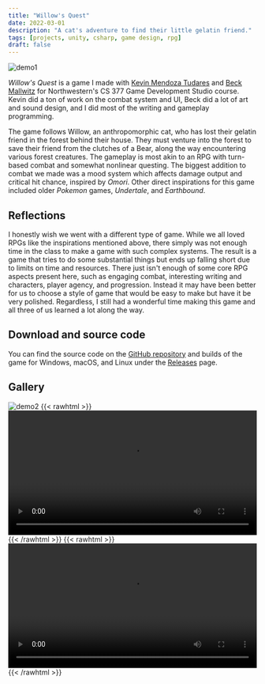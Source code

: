 ```yaml
---
title: "Willow's Quest"
date: 2022-03-01
description: "A cat's adventure to find their little gelatin friend."
tags: [projects, unity, csharp, game design, rpg]
draft: false
---
```

![demo1](/resources/willowsquest/demo-1.png)

*Willow's Quest* is a game I made with [Kevin Mendoza Tudares](https://mendozatudares.github.io/) and [Beck Mallwitz](https://imallwitz.github.io/artportfolio/) for Northwestern's CS 377 Game Development Studio course. Kevin did a ton of work on the combat system and UI, Beck did a lot of art and sound design, and I did most of the writing and gameplay programming.

The game follows Willow, an anthropomorphic cat, who has lost their gelatin friend in the forest behind their house. They must venture into the forest to save their friend from the clutches of a Bear, along the way encountering various forest creatures. The gameplay is most akin to an RPG with turn-based combat and somewhat nonlinear questing. The biggest addition to combat we made was a mood system which affects damage output and critical hit chance, inspired by *Omori*. Other direct inspirations for this game included older *Pokemon* games, *Undertale*, and *Earthbound*.

## Reflections

I honestly wish we went with a different type of game. While we all loved RPGs like the inspirations mentioned above, there simply was not enough time in the class to make a game with such complex systems. The result is a game that tries to do some substantial things but ends up falling short due to limits on time and resources. There just isn't enough of some core RPG aspects present here, such as engaging combat, interesting writing and characters, player agency, and progression. Instead it may have been better for us to choose a style of game that would be easy to make but have it be very polished. Regardless, I still had a wonderful time making this game and all three of us learned a lot along the way.

## Download and source code

You can find the source code on the [GitHub repository](https://github.com/jackburkhardt/willowsquest) and builds of the game for Windows, macOS, and Linux under the [Releases](https://github.com/jackburkhardt/willowsquest/releases) page.

## Gallery

![demo2](/resources/willowsquest/demo-2.png)
{{< rawhtml >}}<video width="100%" height="auto" controls loop autoplay> <source src="/resources/willowsquest/wq-talk.webm" type="video/webm"></video>{{< /rawhtml >}} 
{{< rawhtml >}}<video width="100%" height="auto" controls loop autoplay> <source src="/resources/willowsquest/wq-battle.webm" type="video/webm"></video>{{< /rawhtml >}}